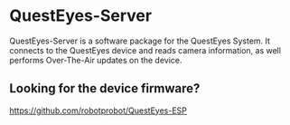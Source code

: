 # QuestEyes-Server
QuestEyes-Server is a software package for the QuestEyes System. It connects to the QuestEyes device and reads camera information, as well performs Over-The-Air updates on the device.

## Looking for the device firmware?
https://github.com/robotprobot/QuestEyes-ESP

